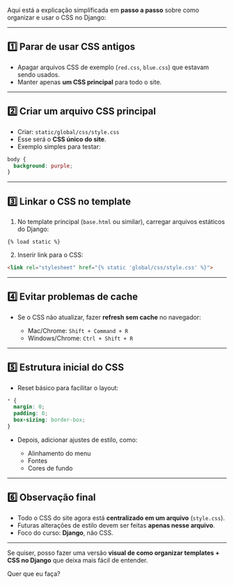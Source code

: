 Aqui está a explicação simplificada em **passo a passo** sobre como organizar e usar o CSS no Django:

---

## 1️⃣ Parar de usar CSS antigos

* Apagar arquivos CSS de exemplo (`red.css`, `blue.css`) que estavam sendo usados.
* Manter apenas **um CSS principal** para todo o site.

---

## 2️⃣ Criar um arquivo CSS principal

* Criar: `static/global/css/style.css`
* Esse será o **CSS único do site**.
* Exemplo simples para testar:

```css
body {
  background: purple;
}
```

---

## 3️⃣ Linkar o CSS no template

1. No template principal (`base.html` ou similar), carregar arquivos estáticos do Django:

```django
{% load static %}
```

2. Inserir link para o CSS:

```html
<link rel="stylesheet" href="{% static 'global/css/style.css' %}">
```

---

## 4️⃣ Evitar problemas de cache

* Se o CSS não atualizar, fazer **refresh sem cache** no navegador:

  * Mac/Chrome: `Shift + Command + R`
  * Windows/Chrome: `Ctrl + Shift + R`

---

## 5️⃣ Estrutura inicial do CSS

* Reset básico para facilitar o layout:

```css
* {
  margin: 0;
  padding: 0;
  box-sizing: border-box;
}
```

* Depois, adicionar ajustes de estilo, como:

  * Alinhamento do menu
  * Fontes
  * Cores de fundo

---

## 6️⃣ Observação final

* Todo o CSS do site agora está **centralizado em um arquivo** (`style.css`).
* Futuras alterações de estilo devem ser feitas **apenas nesse arquivo**.
* Foco do curso: **Django**, não CSS.

---

Se quiser, posso fazer uma versão **visual de como organizar templates + CSS no Django** que deixa mais fácil de entender.

Quer que eu faça?
